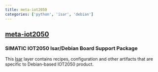 ```yaml
---
title: meta-iot2050
categories: ['python', 'isar', 'debian']
---
```

## [meta-iot2050](https://github.com/siemens/meta-iot2050)

### SIMATIC IOT2050 Isar/Debian Board Support Package


This [Isar](https://github.com/ilbers/isar) layer contains recipes,
configuration and other artifacts that are specific to  Debian-based
IOT2050 product.
